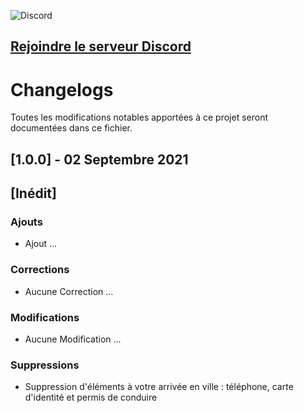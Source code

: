![Discord](https://img.shields.io/discord/851354005585264640?color=%235865F2&label=Discord&logo=discord&style=for-the-badge)

## [Rejoindre le serveur Discord](https://discord.com/invite/6Spa4zNQpE)

# Changelogs

Toutes les modifications notables apportées à ce projet seront documentées dans ce fichier.

## [1.0.0] - 02 Septembre 2021

## [Inédit]

### Ajouts

- Ajout ...

### Corrections

- Aucune Correction ...

### Modifications

- Aucune Modification ...

### Suppressions

- Suppression d'éléments à votre arrivée en ville : téléphone, carte d'identité et permis de conduire

<!-- - Suppression  -->

<!-- ## Propositions

### Bryan L

- Proposition ... -->

<!-- ### Bryan M

- Proposition ... -->
